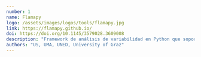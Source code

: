 ```yaml
---
number: 1
name: Flamapy
logo: /assets/images/logos/tools/flamapy.jpg
link: https://flamapy.github.io/
doi: https://doi.org/10.1145/3579028.3609008
description: "Framework de análisis de variabilidad en Python que soporta múltiples solvers (FM, SAT, BDD) y metamodelos para la integración de herramientas en el ecosistema Python."
authors: "US, UMA, UNED, University of Graz"
---
```

